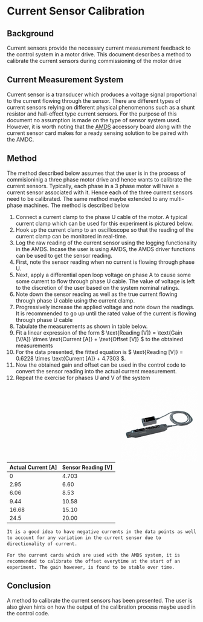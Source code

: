 # Current Sensor Calibration

## Background

Current sensors provide the necessary current measurement feedback to the control system in a motor drive. This document describes a method to calibrate the current sensors during commissioning of the motor drive

## Current Measurement System

Current sensor is a transducer which produces a voltage signal proportional to the current flowing through the sensor. There are different types of current sensors relying on different physical phenomenons such as a shunt resistor and hall-effect type current sensors. For the purpose of this document no assumption is made on the type of sensor system used. However, it is worth noting that the [AMDS](https://docs.amdc.dev/accessories/amds/index.html) accessory board along with the current sensor card makes for a ready sensing solution to be paired with the AMDC.

## Method

The method described below assumes that the user is in the process of commisioninig a three phase motor drive and hence wants to calibrate the current sensors. Typically, each phase in a 3 phase motor will have a current sensor associated with it. Hence each of the three current sensors need to be calibrated. The same method maybe extended to any multi-phase machines. The method is described below

1. Connect a current clamp to the phase U cable of the motor. A typical current clamp which can be used for this experiment is pictured below.
1. Hook up the current clamp to an oscilloscope so that the reading of the current clamp can be monitored in real-time.
1. Log the raw reading of the current sensor using the logging functionality in the AMDS. Incase the user is using AMDS, the AMDS driver functions can be used to get the sensor reading.
1. First, note the sensor reading when no current is flowing through phase U.
1. Next, apply a differential open loop voltage on phase A to cause some some current to flow through phase U cable. The value of voltage is left to the discretion of the user based on the system nominal ratings.
1. Note down the sensor reading as well as the true current flowing through phase U cable using the current clamp.
1. Progressively increase the applied voltage and note down the readings. It is recommended to go up until the rated value of the current is flowing through phase U cable
1. Tabulate the measurements as shown in table below.
1. Fit a linear expression of the form $ \text{Reading [V]} = \text{Gain [V/A]} \times \text{Current [A]} + \text{Offset [V]} $ to the obtained measurements
1. For the data presented, the fitted equation is $ \text{Reading [V]} = 0.6228 \times \text{Current [A]} + 4.7303 $.
1. Now the obtained gain and offset can be used in the control code to convert the sensor reading into the actual current measurement.
1. Repeat the exercise for phases U and V of the system

<img src="./images/MFG_CP030.jpg" width="40%" align="right"/>


| Actual Current [A]|Sensor Reading [V]|
| --- | --- |
 | 0 |4.703 |
 | 2.95 |6.60|
| 6.06 |8.53 |
| 9.44 |10.58|
| 16.68 |15.10 |
| 24.5 |20.00 |

```{tip}
It is a good idea to have negative currents in the data points as well to account for any variation in the current sensor due to directionality of current.
```

```{tip}
For the current cards which are used with the AMDS system, it is recommended to calibrate the offset everytime at the start of an experiment. The gain however, is found to be stable over time.
```

## Conclusion

A method to calibrate the current sensors has been presented. The user is also given hints on how the output of the calibration process maybe used in the control code.
